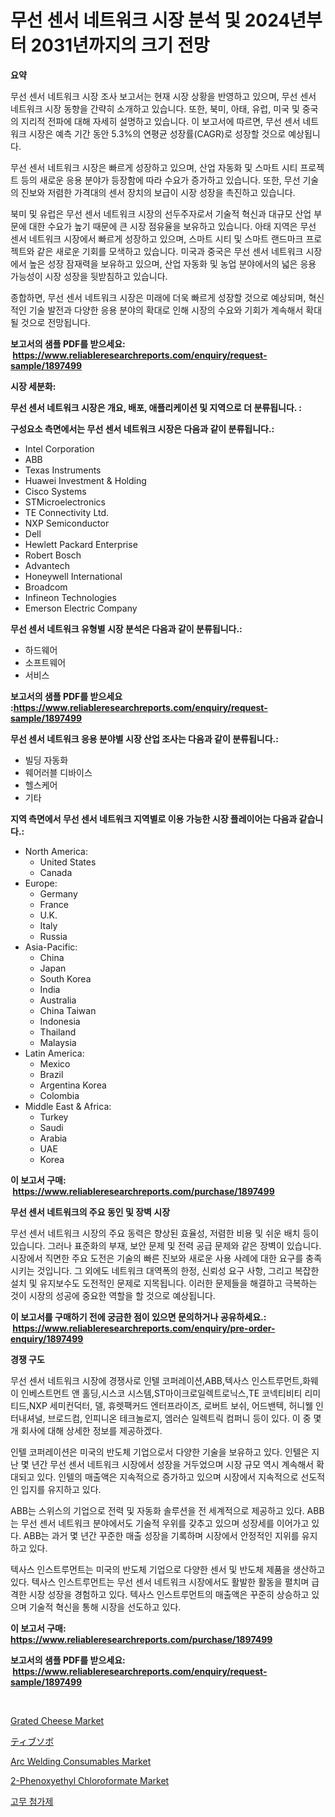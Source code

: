 <p><h1>무선 센서 네트워크 시장 분석 및 2024년부터 2031년까지의 크기 전망</h1></p><p><strong>요약</strong></p>
<p><p>무선 센서 네트워크 시장 조사 보고서는 현재 시장 상황을 반영하고 있으며, 무선 센서 네트워크 시장 동향을 간략히 소개하고 있습니다. 또한, 북미, 아태, 유럽, 미국 및 중국의 지리적 전파에 대해 자세히 설명하고 있습니다. 이 보고서에 따르면, 무선 센서 네트워크 시장은 예측 기간 동안 5.3%의 연평균 성장률(CAGR)로 성장할 것으로 예상됩니다.</p><p>무선 센서 네트워크 시장은 빠르게 성장하고 있으며, 산업 자동화 및 스마트 시티 프로젝트 등의 새로운 응용 분야가 등장함에 따라 수요가 증가하고 있습니다. 또한, 무선 기술의 진보와 저렴한 가격대의 센서 장치의 보급이 시장 성장을 촉진하고 있습니다.</p><p>북미 및 유럽은 무선 센서 네트워크 시장의 선두주자로서 기술적 혁신과 대규모 산업 부문에 대한 수요가 높기 때문에 큰 시장 점유율을 보유하고 있습니다. 아태 지역은 무선 센서 네트워크 시장에서 빠르게 성장하고 있으며, 스마트 시티 및 스마트 랜드마크 프로젝트와 같은 새로운 기회를 모색하고 있습니다. 미국과 중국은 무선 센서 네트워크 시장에서 높은 성장 잠재력을 보유하고 있으며, 산업 자동화 및 농업 분야에서의 넓은 응용 가능성이 시장 성장을 뒷받침하고 있습니다.</p><p>종합하면, 무선 센서 네트워크 시장은 미래에 더욱 빠르게 성장할 것으로 예상되며, 혁신적인 기술 발전과 다양한 응용 분야의 확대로 인해 시장의 수요와 기회가 계속해서 확대될 것으로 전망됩니다.</p></p>
<p><strong>보고서의 샘플 PDF를 받으세요: &nbsp;<a href="https://www.reliableresearchreports.com/enquiry/request-sample/1897499">https://www.reliableresearchreports.com/enquiry/request-sample/1897499</a></strong></p>
<p><strong>시장 세분화:</strong></p>
<p><strong> 무선 센서 네트워크 시장은 개요, 배포, 애플리케이션 및 지역으로 더 분류됩니다. :</strong></p>
<p><strong>구성요소 측면에서는 무선 센서 네트워크 시장은 다음과 같이 분류됩니다.:</strong></p>
<p><ul><li>Intel Corporation</li><li>ABB</li><li>Texas Instruments</li><li>Huawei Investment & Holding</li><li>Cisco Systems</li><li>STMicroelectronics</li><li>TE Connectivity Ltd.</li><li>NXP Semiconductor</li><li>Dell</li><li>Hewlett Packard Enterprise</li><li>Robert Bosch</li><li>Advantech</li><li>Honeywell International</li><li>Broadcom</li><li>Infineon Technologies</li><li>Emerson Electric Company</li></ul></p>
<p><strong> 무선 센서 네트워크 유형별 시장 분석은 다음과 같이 분류됩니다.:</strong></p>
<p><ul><li>하드웨어</li><li>소프트웨어</li><li>서비스</li></ul></p>
<p><strong>보고서의 샘플 PDF를 받으세요 :<a href="https://www.reliableresearchreports.com/enquiry/request-sample/1897499">https://www.reliableresearchreports.com/enquiry/request-sample/1897499</a></strong></p>
<p><strong> 무선 센서 네트워크 응용 분야별 시장 산업 조사는 다음과 같이 분류됩니다.:</strong></p>
<p><ul><li>빌딩 자동화</li><li>웨어러블 디바이스</li><li>헬스케어</li><li>기타</li></ul></p>
<p><strong>지역 측면에서 무선 센서 네트워크 지역별로 이용 가능한 시장 플레이어는 다음과 같습니다.:</strong></p>
<p><ul>
    <li>
        North America:
        <ul>
            <li>United States</li>
            <li>Canada</li>
        </ul>
    </li>
    <li>
        Europe:
        <ul>
            <li>Germany</li>
            <li>France</li>
            <li>U.K.</li>
            <li>Italy</li>
            <li>Russia</li>
        </ul>
    </li>
    <li>
        Asia-Pacific:
        <ul>
            <li>China</li>
            <li>Japan</li>
            <li>South Korea</li>
            <li>India</li>
            <li>Australia</li>
            <li>China Taiwan</li>
            <li>Indonesia</li>
            <li>Thailand</li>
            <li>Malaysia</li>
        </ul>
    </li>
    <li>
        Latin America:
        <ul>
            <li>Mexico</li>
            <li>Brazil</li>
            <li>Argentina Korea</li>
            <li>Colombia</li>
        </ul>
    </li>
    <li>
        Middle East & Africa:
        <ul>
            <li>Turkey</li>
            <li>Saudi</li>
            <li>Arabia</li>
            <li>UAE</li>
            <li>Korea</li>
        </ul>
    </li>
    </ul></p>
<p><strong>이 보고서 구매: &nbsp;<a href="https://www.reliableresearchreports.com/purchase/1897499">https://www.reliableresearchreports.com/purchase/1897499</a></strong></p>
<p><strong>무선 센서 네트워크의 주요 동인 및 장벽 시장</strong></p>
<p><p>무선 센서 네트워크 시장의 주요 동력은 향상된 효율성, 저렴한 비용 및 쉬운 배치 등이 있습니다. 그러나 표준화의 부재, 보안 문제 및 전력 공급 문제와 같은 장벽이 있습니다. 시장에서 직면한 주요 도전은 기술의 빠른 진보와 새로운 사용 사례에 대한 요구를 충족시키는 것입니다. 그 외에도 네트워크 대역폭의 한정, 신뢰성 요구 사항, 그리고 복잡한 설치 및 유지보수도 도전적인 문제로 지목됩니다. 이러한 문제들을 해결하고 극복하는 것이 시장의 성공에 중요한 역할을 할 것으로 예상됩니다.</p></p>
<p><strong>이 보고서를 구매하기 전에 궁금한 점이 있으면 문의하거나 공유하세요.: &nbsp;<a href="https://www.reliableresearchreports.com/enquiry/pre-order-enquiry/1897499">https://www.reliableresearchreports.com/enquiry/pre-order-enquiry/1897499</a></strong></p>
<p><strong>경쟁 구도</strong></p>
<p><p>무선 센서 네트워크 시장에 경쟁사로 인텔 코퍼레이션,ABB,텍사스 인스트루먼트,화웨이 인베스트먼트 앤 홀딩,시스코 시스템,ST마이크로일렉트로닉스,TE 코넥티비티 리미티드,NXP 세미컨덕터, 델, 휴렛팩커드 엔터프라이즈, 로버트 보쉬, 어드밴텍, 허니웰 인터내셔널, 브로드컴, 인피니온 테크놀로지, 엠러슨 일렉트릭 컴퍼니 등이 있다. 이 중 몇 개 회사에 대해 상세한 정보를 제공하겠다.</p><p>인텔 코퍼레이션은 미국의 반도체 기업으로서 다양한 기술을 보유하고 있다. 인텔은 지난 몇 년간 무선 센서 네트워크 시장에서 성장을 거두었으며 시장 규모 역시 계속해서 확대되고 있다. 인텔의 매출액은 지속적으로 증가하고 있으며 시장에서 지속적으로 선도적인 입지를 유지하고 있다.</p><p>ABB는 스위스의 기업으로 전력 및 자동화 솔루션을 전 세계적으로 제공하고 있다. ABB는 무선 센서 네트워크 분야에서도 기술적 우위를 갖추고 있으며 성장세를 이어가고 있다. ABB는 과거 몇 년간 꾸준한 매출 성장을 기록하며 시장에서 안정적인 지위를 유지하고 있다.</p><p>텍사스 인스트루먼트는 미국의 반도체 기업으로 다양한 센서 및 반도체 제품을 생산하고 있다. 텍사스 인스트루먼트는 무선 센서 네트워크 시장에서도 활발한 활동을 펼치며 급격한 시장 성장을 경험하고 있다. 텍사스 인스트루먼트의 매출액은 꾸준히 상승하고 있으며 기술적 혁신을 통해 시장을 선도하고 있다.</p></p>
<p><strong>이 보고서 구매: &nbsp; <a href="https://www.reliableresearchreports.com/purchase/1897499">https://www.reliableresearchreports.com/purchase/1897499</a></strong></p>
<p><strong>보고서의 샘플 PDF를 받으세요: &nbsp;<a href="https://www.reliableresearchreports.com/enquiry/request-sample/1897499">https://www.reliableresearchreports.com/enquiry/request-sample/1897499</a></strong><strong></strong></p>
<p>&nbsp;</p>
<p><p><a href="https://view.publitas.com/reportprime-1/grated-cheese-market-size-share-trends-analysis-report-by-application-regional-outlook-competitive-strategies-and-segment-forecasts-2024-2031/">Grated Cheese Market</a></p><p><a href="https://github.com/dzy793153605/Market-Research-Report-List-1/blob/main/1711809193417.md">ティブソボ</a></p><p><a href="https://github.com/marloy8/Market-Research-Report-List-3/blob/main/arc-welding-consumables-market.md">Arc Welding Consumables Market</a></p><p><a href="https://issuu.com/reportprime-2/docs/2-phenoxyethyl-chloroformate-market-size-2030.pptx">2-Phenoxyethyl Chloroformate Market</a></p><p><a href="https://medium.com/@robertojones8678/%EA%B3%A0%EB%AC%B4-%EC%B2%A8%EA%B0%80%EC%A0%9C-%EC%8B%9C%EC%9E%A5-%EA%B7%9C%EB%AA%A8-cagr-%ED%8A%B8%EB%A0%8C%EB%93%9C-2024-2030-f104b8a4eca5">고무 첨가제</a></p></p>